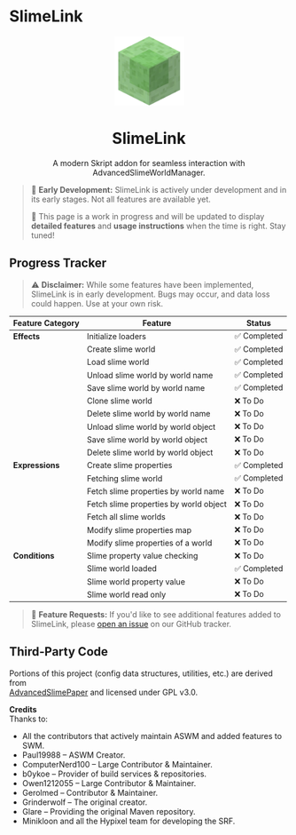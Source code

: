 # SlimeLink

<p align="center"><img width="125px" src="./public/SlimeBlock.png" alt="SlimeLink Logo"></p>

<h1 align="center">SlimeLink</h1>
<p align="center">A modern Skript addon for seamless interaction with AdvancedSlimeWorldManager.</p>

> 🚧 **Early Development:** SlimeLink is actively under development and in its early stages. Not all features are available yet.
>
> 📄 This page is a work in progress and will be updated to display **detailed features** and **usage instructions** when the time is right. Stay tuned!

## Progress Tracker

> ⚠️ **Disclaimer:** While some features have been implemented, SlimeLink is in early development. Bugs may occur, and data loss could happen. Use at your own risk.

| Feature Category | Feature                                | Status      |
|------------------|----------------------------------------|-------------|
| **Effects**      | Initialize loaders                     | ✅ Completed |
|                  | Create slime world                     | ✅ Completed |
|                  | Load slime world                       | ✅ Completed |
|                  | Unload slime world by world name       | ✅ Completed |
|                  | Save slime world by world name         | ✅ Completed |
|                  | Clone slime world                      | ❌ To Do     |
|                  | Delete slime world by world name       | ❌ To Do     |
|                  | Unload slime world by world object     | ❌ To Do     |
|                  | Save slime world by world object       | ❌ To Do     |
|                  | Delete slime world by world object     | ❌ To Do     |
| **Expressions**  | Create slime properties                | ✅ Completed |
|                  | Fetching slime world                   | ✅ Completed |
|                  | Fetch slime properties by world name   | ❌ To Do     |
|                  | Fetch slime properties by world object | ❌ To Do     |
|                  | Fetch all slime worlds                 | ❌ To Do     |
|                  | Modify slime properties map            | ❌ To Do     |
|                  | Modify slime properties of a world     | ❌ To Do     |
| **Conditions**   | Slime property value checking          | ❌ To Do     |
|                  | Slime world loaded                     | ✅ Completed |
|                  | Slime world property value             | ❌ To Do     |
|                  | Slime world read only                  | ❌ To Do     |

> 📢 **Feature Requests:** If you'd like to see additional features added to SlimeLink, please [open an issue](https://github.com/danielmillar/SlimeLink/issues) on our GitHub tracker.


## Third‑Party Code

Portions of this project (config data structures, utilities, etc.) are derived from  
[AdvancedSlimePaper](https://github.com/InfernalSuite/AdvancedSlimePaper) and licensed under GPL v3.0.

**Credits**  
Thanks to:
- All the contributors that actively maintain ASWM and added features to SWM.
- Paul19988 – ASWM Creator.
- ComputerNerd100 – Large Contributor & Maintainer.
- b0ykoe – Provider of build services & repositories.
- Owen1212055 – Large Contributor & Maintainer.
- Gerolmed – Contributor & Maintainer.
- Grinderwolf – The original creator.
- Glare – Providing the original Maven repository.
- Minikloon and all the Hypixel team for developing the SRF.
